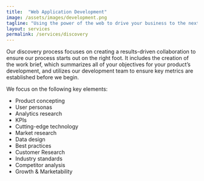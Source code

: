 ```yaml
---
title:  "Web Application Development"
image: /assets/images/development.png
tagline: "Using the power of the web to drive your business to the next level."
layout: services
permalink: /services/discovery
---
```

Our discovery process focuses on creating a results-driven collaboration to ensure our process starts out on the right foot. It includes the creation of the work brief, which summarizes all of your objectives for your product’s development, and utilizes our development team to ensure key metrics are established before we begin. 

We focus on the following key elements:

* Product concepting
* User personas
* Analytics research
* KPIs
* Cutting-edge technology
* Market research
* Data design
* Best practices
* Customer Research
* Industry standards
* Competitor analysis
* Growth & Marketability
